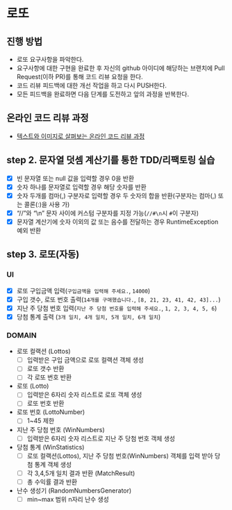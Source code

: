 # 로또
## 진행 방법
* 로또 요구사항을 파악한다.
* 요구사항에 대한 구현을 완료한 후 자신의 github 아이디에 해당하는 브랜치에 Pull Request(이하 PR)를 통해 코드 리뷰 요청을 한다.
* 코드 리뷰 피드백에 대한 개선 작업을 하고 다시 PUSH한다.
* 모든 피드백을 완료하면 다음 단계를 도전하고 앞의 과정을 반복한다.

## 온라인 코드 리뷰 과정
* [텍스트와 이미지로 살펴보는 온라인 코드 리뷰 과정](https://github.com/next-step/nextstep-docs/tree/master/codereview)

## step 2. 문자열 덧셈 계산기를 통한 TDD/리팩토링 실습
- [x] 빈 문자열 또는 null 값을 입력할 경우 0을 반환
- [x] 숫자 하나를 문자열로 입력할 경우 해당 숫자를 반환
- [x] 숫자 두개를 컴마(,) 구분자로 입력할 경우 두 숫자의 합을 반환(구분자는 컴마(,) 또는 콜론(:)을 사용 가)
- [x] “//”와 “\n” 문자 사이에 커스텀 구분자를 지정 가능(`//#\n`시 `#`이 구분자)
- [x] 문자열 계산기에 숫자 이외의 값 또는 음수를 전달하는 경우 RuntimeException 예외 반환 

## step 3. 로또(자동)
### UI
- [X] 로또 구입금액 입력(`구입금액을 입력해 주세요.`, `14000`)
- [X] 구입 갯수, 로또 번호 출력(`14개를 구매했습니다.`, `[8, 21, 23, 41, 42, 43]...`)
- [X] 지난 주 당첨 번호 입력(`지난 주 당첨 번호를 입력해 주세요.`, `1, 2, 3, 4, 5, 6`)
- [X] 당첨 통계 출력 (`3개 일치, 4개 일치, 5개 일치, 6개 일치`)

### DOMAIN
- 로또 컬랙션 (Lottos)
  - [ ] 입력받은 구입 금액으로 로또 컬랙션 객체 생성
  - [ ] 로또 갯수 반환
  - [ ] 각 로또 번호 반환
- 로또 (Lotto)
  - [ ] 입력받은 6자리 숫자 리스트로 로또 객체 생성
  - [ ] 로또 번호 반환 
- 로또 번호 (LottoNumber)
  - [ ] 1~45 제한
- 지난 주 당첨 번호 (WinNumbers)
  - [ ] 입력받은 6자리 숫자 리스트로 지난 주 당첨 번호 객체 생성
- 당첨 통계 (WinStatistics)
  - [ ] 로또 컬랙션(Lottos), 지난 주 당첨 번호(WinNumbers) 객체를 입력 받아 당첨 통계 객체 생성
  - [ ] 각 3,4,5개 일치 결과 반환 (MatchResult)
  - [ ] 총 수익률 결과 반환
- 난수 생성기 (RandomNumbersGenerator)
  - [ ] min~max 범위 n자리 난수 생성
